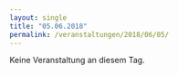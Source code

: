 ```yaml
---
layout: single
title: "05.06.2018"
permalink: /veranstaltungen/2018/06/05/
---
```


Keine Veranstaltung an diesem Tag.

